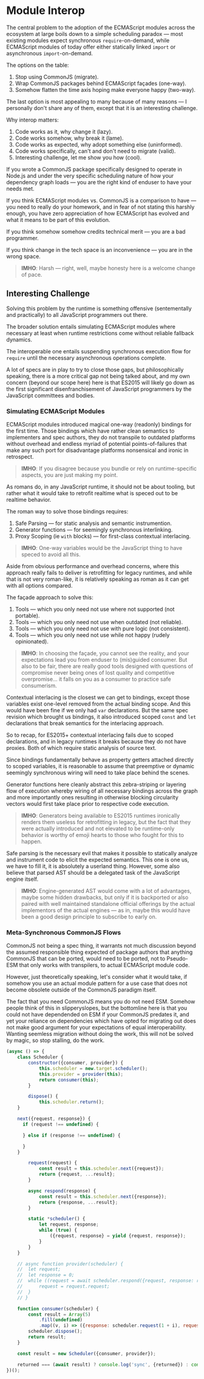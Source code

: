 ﻿# Module Interop

The central problem to the adoption of the ECMAScript modules across the ecosystem at large boils down to a simple scheduling paradox — most existing modules expect synchronous `require`-on-demand, while ECMAScript modules of today offer either statically linked `import` or asynchronous `import`-on-demand.

The options on the table:

1. Stop using CommonJS (migrate).
2. Wrap CommonJS packages behind ECMAScript façades (one-way).
3. Somehow flatten the time axis hoping make everyone happy (two-way).

The last option is most appealing to many because of many reasons — I personally don't share any of them, except that it is an interesting challenge.

Why interop matters:

1. Code works as it, why change it (lazy).
2. Code works somehow, why break it (lame).
3. Code works as expected, why adopt something else (uninformed).
4. Code works specifically, can't and don't need to migrate (valid).
5. Interesting challenge, let me show you how (cool).

If you wrote a CommonJS package specifically designed to operate in Node.js and under the very specific scheduling nature of how your dependency graph loads — you are the right kind of enduser to have your needs met.

If you think ECMAScript modules vs. CommonJS is a comparison to have — you need to really do your homework, and in fear of not stating this harshly enough, you have zero appreciation of how ECMAScript has evolved and what it means to be part of this evolution.

If you think somehow somehow credits technical merit — you are a bad programmer.

If you think change in the tech space is an inconvenience — you are in the wrong space.

> **IMHO**: Harsh — right, well, maybe honesty here is a welcome change of pace.

## Interesting Challenge

Solving this problem by the runtime is something offensive (sentementally and practically) to all JavaScript programmers out there.

The broader solution entails simulating ECMAScript modules where necessary at least when runtime restrictions come without reliable fallback dynamics.

The interoperable one entails suspending synchronous execution flow for `require` until the necessary asynchronous operations complete.

A lot of specs are in play to try to close those gaps, but philosophically speaking, there is a more critical gap not being talked about, and my own concern (beyond our scope here) here is that ES2015 will likely go down as the first significant disenfranchisement of JavaScript programmers by the JavaScript committees and bodies.

### Simulating ECMAScript Modules

ECMAScript modules introduced magical one-way (readonly) bindings for the first time. Those bindings which have rather clean semantics to implementers and spec authors, they do not transpile to outdated platforms without overhead and endless myriad of potential points-of-failures that make any such port for disadvantage platforms nonsensical and ironic in retrospect.

> **IMHO**: If you disagree because you bundle or rely on runtime-specific aspects, you are just making my point.

As romans do, in any JavaScript runtime, it should not be about tooling, but rather what it would take to retrofit realtime what is speced out to be realtime behavior.

The roman way to solve those bindings requires:

1. Safe Parsing — for static analysis and semantic instrumention.
2. Generator functions — for seemingly synchronous interlinking.
3. Proxy Scoping (ie `with` blocks) — for first-class contextual interlacing.

> **IMHO**: One-way variables would be the JavaScript thing to have speced to avoid all this.

Aside from obvious performance and overhead concerns, where this approach really fails to deliver is retrofitting for legacy runtimes, and while that is not very roman-like, it is relatively speaking as roman as it can get with all options compared.

The façade approach to solve this:

1. Tools — which you only need not use where not supported (not portable).
2. Tools — which you only need not use when outdated (not reliable).
3. Tools — which you only need not use with pure logic (not consistent).
4. Tools — which you only need not use while not happy (rudely opinionated).

> **IMHO**: In choosing the façade, you cannot see the reality, and your expectations lead you from enduser to (mis)guided consumer. But also to be fair, there are really good tools designed with questions of compromise never being ones of lost quality and competitive overpromise… it falls on you as a consumer to practice safe consumerism.

Contextual interlacing is the closest we can get to bindings, except those variables exist one-level removed from the actual binding scope. And this would have been fine if we only had `var` declarations. But the same spec revision which brought us bindings, it also introduced scoped `const` and `let` declarations that break semantics for the interlacing approach.

So to recap, for ES2015+ contextual interlacing fails due to scoped declarations, and in legacy runtimes it breaks because they do not have proxies. Both of which require static analysis of source text.

Since bindings fundamentally behave as property getters attached directly to scoped variables, it is reasonable to assume that preemptive or dynamic seemingly synchronous wiring will need to take place behind the scenes.

Generator functions here cleanly abstract this zebra-striping or layering flow of execution whereby wiring of all necessary bindings across the graph and more importantly ones resulting in otherwise blocking circularity vectors would first take place prior to respective code execution.

> **IMHO**: Generators being available to ES2015 runtimes ironically renders them useless for retrofitting in legacy, but the fact that they were actually introduced and not elevated to be runtime-only behavior is worthy of emoji hearts to those who fought for this to happen.

Safe parsing is the necessary evil that makes it possible to statically analyze and instrument code to elicit the expected semantics. This one is one us, we have to fill it, it is absolutely a userland thing. However, some also believe that parsed AST should be a delegated task of the JavaScript engine itself.

> **IMHO**: Engine-generated AST would come with a lot of advantages, maybe some hidden drawbacks, but only if it is backported or also paired with well maintained standalone official offerings by the actual implementors of the actual engines — as in, maybe this would have been a good design principle to subscribe to early on.

### Meta-Synchronous CommonJS Flows

CommonJS not being a spec thing, it warrants not much discussion beyond the assumed responsible thing expected of package authors that anything CommonJS that can be ported, would need to be ported, not to Pseudo-ESM that only works with transpilers, to actual ECMAScript module code.

However, just theoretically speaking, let's consider what it would take, if somehow you use an actual module pattern for a use case that does not become obsolete outside of the CommonJS paradigm itself.

The fact that you need CommonJS means you do not need ESM. Somehow people think of this in slipperyslopes, but the bottomline here is that you could not have dependended on ESM if your CommonJS predates it, and yet your reliance on dependencies which have opted for migrating out does not make good argument for your expectations of equal interoperability. Wanting seemless migration without doing the work, this will not be solved by magic, so stop stalling, do the work.

```js
(async () => {
	class Scheduler {
		constructor({consumer, provider}) {
			this.scheduler = new.target.scheduler();
			this.provider = provider(this);
			return consumer(this);
		}

		dispose() {
			this.scheduler.return();
    }

    next({request, response}) {
      if (request !== undefined) {

      } else if (response !== undefined) {

      }
    }

		request(request) {
			const result = this.scheduler.next({request});
			return {request, ...result};
		}

		async respond(response) {
			const result = this.scheduler.next({response});
			return {response, ...result};
		}

		static *scheduler() {
			let request, response;
			while (true) {
				({request, response} = yield {request, response});
			}
		}
	}

	// async function provider(scheduler) {
	// 	let request;
	// 	let response = 0;
	// 	while ((request = await scheduler.respond({request, response: response++}))) {
	// 		request = request.request;
	// 	}
	// }

	function consumer(scheduler) {
		const result = Array(5)
			.fill(undefined)
			.map((v, i) => ({response: scheduler.request(1 + i), request: 1 + i}));
		scheduler.dispose();
		return result;
	}

	const result = new Scheduler({consumer, provider});

	returned === (await result) ? console.log('sync', {returned}) : console.warn('async', {returned});
})();
```

